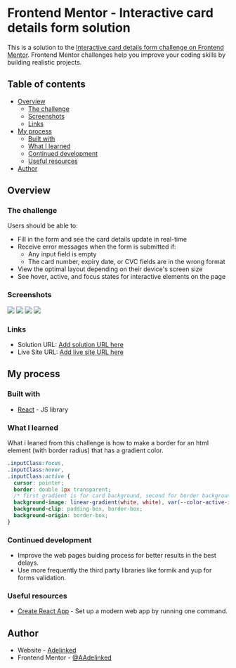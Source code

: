 # Frontend Mentor - Interactive card details form solution

This is a solution to the [Interactive card details form challenge on Frontend Mentor](https://www.frontendmentor.io/challenges/interactive-card-details-form-XpS8cKZDWw). Frontend Mentor challenges help you improve your coding skills by building realistic projects.

## Table of contents

- [Overview](#overview)
  - [The challenge](#the-challenge)
  - [Screenshots](#screenshot)
  - [Links](#links)
- [My process](#my-process)
  - [Built with](#built-with)
  - [What I learned](#what-i-learned)
  - [Continued development](#continued-development)
  - [Useful resources](#useful-resources)
- [Author](#author)

## Overview

### The challenge

Users should be able to:

- Fill in the form and see the card details update in real-time
- Receive error messages when the form is submitted if:
  - Any input field is empty
  - The card number, expiry date, or CVC fields are in the wrong format
- View the optimal layout depending on their device's screen size
- See hover, active, and focus states for interactive elements on the page

### Screenshots

![](./https://i.postimg.cc/5NzPwqPT/Screenshot-2.png)
![](./https://i.postimg.cc/4N8S4NSN/Screenshot-1.png)
![](./https://i.postimg.cc/0NHtxtWW/Screenshot-3.png)
![](./https://i.postimg.cc/nLvzf5hZ/Screenshot-4.png)

### Links

- Solution URL: [Add solution URL here](https://your-solution-url.com)
- Live Site URL: [Add live site URL here](https://your-live-site-url.com)

## My process

### Built with

- [React](https://reactjs.org/) - JS library

### What I learned

What i leaned from this challenge is how to make a border for an html element (with border radius) that has a gradient color.

```css
.inputClass:focus,
.inputClass:hover,
.inputClass:active {
  cursor: pointer;
  border: double 1px transparent;
  /* first gradient is for card background, second for border background */
  background-image: linear-gradient(white, white), var(--color-active-input);
  background-clip: padding-box, border-box;
  background-origin: border-box;
}
```

### Continued development

- Improve the web pages buiding process for better results in the best delays.
- Use more frequently the third party libraries like formik and yup for forms validation.

### Useful resources

- [Create React App](https://create-react-app.dev/) - Set up a modern web app by running one command.

## Author

- Website - [Adelinked](https://adelinked.netlify.app)
- Frontend Mentor - [@AAdelinked](https://www.frontendmentor.io/profile/Adelinked)
